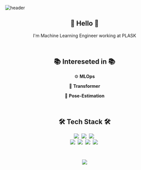 ![header](https://capsule-render.vercel.app/api?type=rect&color=gradient&text=Jhtobigs&fontAlign=50&fontSize=20&textBg=true)


<h2 align="center">👏 Hello 👏 </h3>
<p align="center"> I'm Machine Learning Engineer working at PLASK </p>
<br>


<h2 align="center">📚 Intereseted in 📚</h2>
<p align="center"> ⚙️   <b>MLOps</b> </p>
<p align="center"> 🤖  <b>Transformer</b>  </p>
<p align="center"> 🕺  <b>Pose-Estimation</b> </p>
    
<br>

<h2 align="center">🛠 Tech Stack 🛠</h2>

<p align="center">
  <img src="https://img.shields.io/badge/TensorFlow-FF6F00?style=for-the-badge&logo=TensorFlow&logoColor=white"/></a>&nbsp 
  <img src="https://img.shields.io/badge/PyTorch-EE4C2C?style=for-the-badge&logo=PyTorch&logoColor=white"/></a>&nbsp
  <img src="https://img.shields.io/badge/scikit_learn-F7931E?style=for-the-badge&logo=scikit-learn&logoColor=white"/></a>&nbsp
  
  
  <br>
  <img src="https://img.shields.io/badge/Python-3766AB?style=for-the-badge&logo=Python&logoColor=white"/></a>&nbsp 
  <img src="https://img.shields.io/badge/Ubuntu-E95420?style=for-the-badge&logo=Ubuntu&logoColor=white"/></a>&nbsp
  <img src="https://img.shields.io/badge/Docker-2496ED?style=for-the-badge&logo=Docker&logoColor=white"/></a>&nbsp 
  <img src="https://img.shields.io/badge/Kubernetes-326CE5?style=for-the-badge&logo=Kubernetes&logoColor=white"/></a>&nbsp 

  </p>
<br>
<p align="center">
  <a href="https://hits.seeyoufarm.com"><img src="https://hits.seeyoufarm.com/api/count/incr/badge.svg?url=https%3A%2F%2Fgithub.com%2Fjhtobigs%2Fhit-counter&count_bg=%23423DC8&title_bg=%23555555&icon=github.svg&icon_color=%23E7E7E7&title=HITS&edge_flat=true"/></a>
</p>

